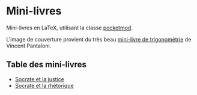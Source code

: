 # Mini-livres

Mini-livres en LaTeX, utilisant la classe [pocketmod](https://github.com/liantze/pocketmod.sty).

L'image de couverture provient du très beau [mini-livre de trigonométrie](https://fr.overleaf.com/latex/examples/mini-livre-trigonometrie/ntgbdvthxhnb) de Vincent Pantaloni.

## Table des mini-livres

- [Socrate et la justice](socrate)
- [Socrate et la rhétorique](gorgias)

